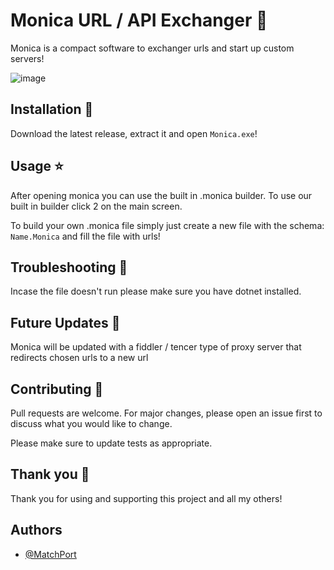 
# Monica URL / API Exchanger 🚀

Monica is a compact software to exchanger urls and start up custom servers! 

![image](https://github.com/user-attachments/assets/bcce1a2b-be58-4133-94ed-29ed5a53fdea)





## Installation 🌟

Download the latest release, extract it and open `Monica.exe`!


    
## Usage ⭐

After opening monica you can use the built in .monica builder. To use our built in builder click 2 on the main screen.

To build your own .monica file simply just create a new file with the schema: `Name.Monica` and fill the file with urls!
## Troubleshooting 💫

Incase the file doesn't run please make sure you have dotnet installed.
## Future Updates 🌠

Monica will be updated with a fiddler / tencer type of proxy server that redirects chosen urls to a new url


## Contributing 📝

Pull requests are welcome. For major changes, please open an issue first to discuss what you would like to change.

Please make sure to update tests as appropriate.


## Thank you 💖

Thank you for using and supporting this project and all my others!
## Authors

- [@MatchPort](https://github.com/MatchPort)

